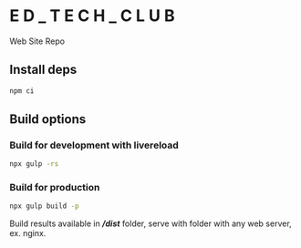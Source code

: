 # E D _ T E C H _ C L U B

Web Site Repo

## Install deps

```bash
npm ci
```

## Build options

### Build for development with livereload

```bash
npx gulp -rs
```

### Build for production

```bash
npx gulp build -p
```

Build results available in ***/dist*** folder, serve with folder with any web server, ex. nginx.